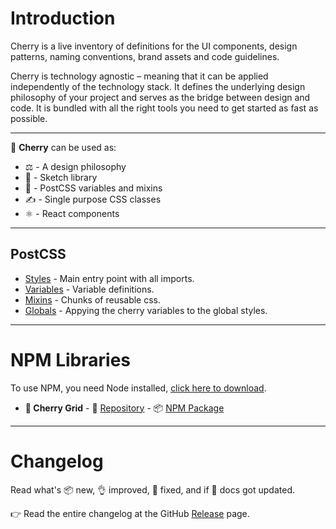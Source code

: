 # Introduction

Cherry is a live inventory of definitions for the UI components, design patterns, naming conventions, brand assets and code guidelines. 

Cherry is technology agnostic – meaning that it can be applied independently of the technology stack. It defines the underlying design philosophy of your project and serves as the bridge between design and code. It is bundled with all the right tools you need to get started as fast as possible.

---

🍒 **Cherry** can be used as:
- ⚖ - A design philosophy
- 💎 - Sketch library
- 🎨 - PostCSS variables and mixins
- ✍ - Single purpose CSS classes
- ⚛ - React components

---

## PostCSS

- [Styles](https://github.com/DEEP-IMPACT-AG/cherry/blob/master/src/assets/css/styles.css) - Main entry point with all imports.
- [Variables](https://github.com/DEEP-IMPACT-AG/cherry/blob/master/src/assets/css/variables.css) - Variable definitions.
- [Mixins](https://github.com/DEEP-IMPACT-AG/cherry/blob/master/src/assets/css/mixins.css) - Chunks of reusable css.
- [Globals](https://github.com/DEEP-IMPACT-AG/cherry/blob/master/src/assets/css/globals.css) - Appying the cherry variables to the global styles.

---

# NPM Libraries
To use NPM, you need Node installed, [click here to download](https://nodejs.org/).

- **🍒 Cherry Grid** - 💾 [Repository](https://github.com/DEEP-IMPACT-AG/cherry-grid) - 📦 [NPM Package](https://www.npmjs.com/package/cherry-grid)

---

# Changelog

Read what's 📦 new, 👌 improved, 🐛 fixed, and if 📖 docs got updated.

👉 Read the entire changelog at the GitHub [Release](https://github.com/DEEP-IMPACT-AG/cherry/releases) page.

